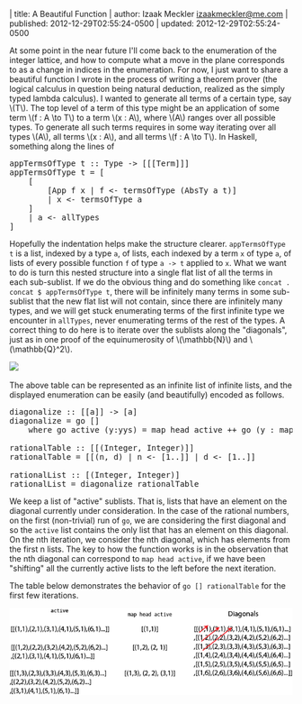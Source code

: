 | title: A Beautiful Function
| author: Izaak Meckler <izaakmeckler@me.com>
| published: 2012-12-29T02:55:24-0500
| updated: 2012-12-29T02:55:24-0500

At some point in the near future I'll come back to the enumeration of the integer lattice, and how to compute what a move in the plane corresponds to as a change in indices in the enumeration. For now, I just want to share a beautiful function I wrote in the process of writing a theorem prover (the logical calculus in question being natural deduction, realized as the simply typed lambda calculus). I wanted to generate all terms of a certain type, say \\(T\\). The top level of a term of this type might be an application of some term \\(f : A \\to T\\) to a term \\(x : A\\), where \\(A\\) ranges over all possible types. To generate all such terms requires in some way iterating over all types \\(A\\), all terms \\(x : A\\), and all terms \\(f : A \\to T\\). In Haskell, something along the lines of

<pre class="prettyprint sh_haskell">
appTermsOfType t :: Type -> [[[Term]]]
appTermsOfType t = [ 
	[
		[App f x | f &lt;- termsOfType (AbsTy a t)] 
		| x &lt;- termsOfType a
	]
	| a &lt;- allTypes 
]
</pre>

Hopefully the indentation helps make the structure clearer. `appTermsOfType t` is a list, indexed by a type `a`, of lists, each indexed by a term `x` of type `a`, of lists of every possible function `f` of type `a -> t` applied to `x`. What we want to do is turn this nested structure into a single flat list of all the terms in each sub-sublist. If we do the obvious thing and do something like `concat . concat $ appTermsOfType t`, there will be infinitely many terms in some sub-sublist that the new flat list will not contain, since there are infinitely many types, and we will get stuck enumerating terms of the first infinite type we encounter in `allTypes`, never enumerating terms of the rest of the types. A correct thing to do here is to iterate over the sublists along the "diagonals", just as in one proof of the equinumerosity of \\(\\mathbb{N}\\) and \\(\\mathbb{Q}^2\\).


<div class="image-box">
	<img src="http://www.askamathematician.com/wp-content/uploads/2011/03/countingrationals.jpg">
</div>

The above table can be represented as an infinite list of infinite lists, and the displayed enumeration can be easily (and beautifully) encoded as follows.

<pre class="prettyprint sh_haskell">
diagonalize :: [[a]] -> [a]
diagonalize = go []
    where go active (y:yys) = map head active ++ go (y : map tail active) yys

rationalTable :: [[(Integer, Integer)]]
rationalTable = [[(n, d) | n &lt;- [1..]] | d &lt;- [1..]]

rationalList :: [(Integer, Integer)]
rationalList = diagonalize rationalTable
</pre>

We keep a list of "active" sublists. That is, lists that have an element on the diagonal currently under consideration. In the case of the rational numbers, on the first (non-trivial) run of `go`, we are considering the first diagonal and so the `active` list contains the only list that has an element on this diagonal. On the nth iteration, we consider the nth diagonal, which has elements from the first n lists. The key to how the function works is in the observation that the nth diagonal can correspond to `map head active`, if we have been "shifting" all the currently active lists to the left before the next iteration.

The table below demonstrates the behavior of `go [] rationalTable` for the first few iterations.

<div class="image-box">
	<img src="/static/images/blog/diagonal.png" style="width: 600px;">
</div>
